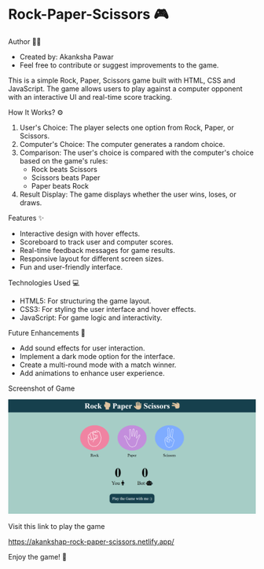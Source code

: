 # Rock-Paper-Scissors 🎮

Author 👨‍💻
- Created by: Akanksha Pawar 
- Feel free to contribute or suggest improvements to the game.

This is a simple Rock, Paper, Scissors game built with HTML, CSS and JavaScript. The game allows users to play against a computer opponent with an interactive UI and real-time score tracking.

How It Works? ⚙️
1. User's Choice: The player selects one option from Rock, Paper, or Scissors.
2. Computer's Choice: The computer generates a random choice.
3. Comparison: The user's choice is compared with the computer's choice based on the game's rules:
   - Rock beats Scissors
   - Scissors beats Paper
   - Paper beats Rock
4. Result Display: The game displays whether the user wins, loses, or draws.

Features ✨
- Interactive design with hover effects.
- Scoreboard to track user and computer scores.
- Real-time feedback messages for game results.
- Responsive layout for different screen sizes.
- Fun and user-friendly interface.

Technologies Used 💻
- HTML5: For structuring the game layout.
- CSS3: For styling the user interface and hover effects.
- JavaScript: For game logic and interactivity.

Future Enhancements 🚀
- Add sound effects for user interaction.
- Implement a dark mode option for the interface.
- Create a multi-round mode with a match winner.
- Add animations to enhance user experience.

Screenshot of Game

![alt text](<Screenshot (1145).png>)

Visit this link to play the game

https://akankshap-rock-paper-scissors.netlify.app/

Enjoy the game! 🥳